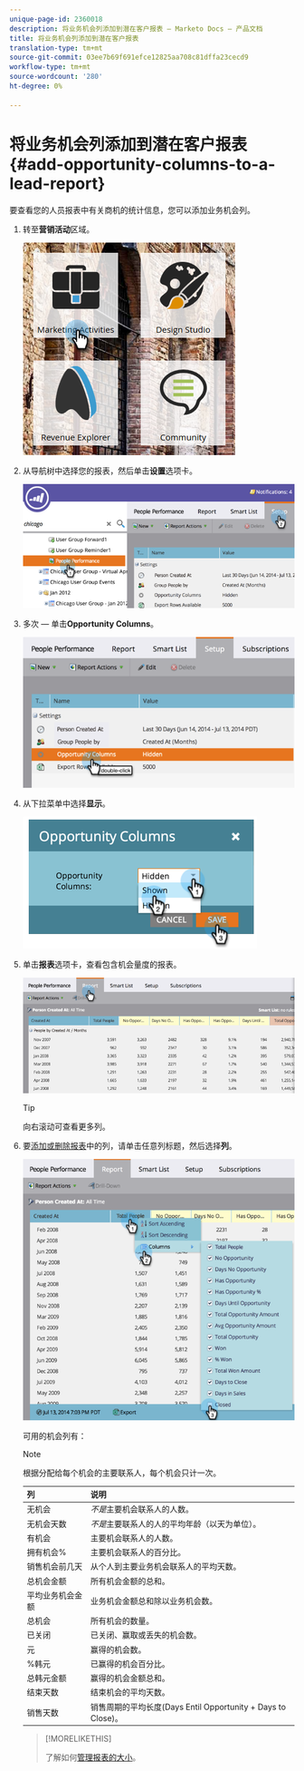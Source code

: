 ```yaml
---
unique-page-id: 2360018
description: 将业务机会列添加到潜在客户报表 — Marketo Docs — 产品文档
title: 将业务机会列添加到潜在客户报表
translation-type: tm+mt
source-git-commit: 03ee7b69f691efce12825aa708c81dffa23cecd9
workflow-type: tm+mt
source-wordcount: '280'
ht-degree: 0%

---
```



# 将业务机会列添加到潜在客户报表{#add-opportunity-columns-to-a-lead-report}

要查看您的人员报表中有关商机的统计信息，您可以添加业务机会列。

1. 转至&#x200B;**营销活动**&#x200B;区域。

   ![](assets/ma.png)

1. 从导航树中选择您的报表，然后单击&#x200B;**设置**&#x200B;选项卡。

   ![](assets/two.png)

1. 多次 — 单击&#x200B;**Opportunity Columns**。

   ![](assets/three.png)

1. 从下拉菜单中选择&#x200B;**显示**。

   ![](assets/image2014-9-16-12-3a50-3a33.png)

1. 单击&#x200B;**报表**&#x200B;选项卡，查看包含机会量度的报表。

   ![](assets/five.png)

   >[!TIP]
   >
   >向右滚动可查看更多列。

1. 要[添加或删除报表](/help/marketo/product-docs/reporting/basic-reporting/editing-reports/select-report-columns.md)中的列，请单击任意列标题，然后选择&#x200B;**列**。

   ![](assets/six.png)

   可用的机会列有：

   >[!NOTE]
   >
   >根据分配给每个机会的主要联系人，每个机会只计一次。

   | 列 | 说明 |
   |---|---|
   | 无机会 | *不是*&#x200B;主要机会联系人的人数。 |
   | 无机会天数 | *不是*&#x200B;主要联系人的人的平均年龄（以天为单位）。 |
   | 有机会 | 主要机会联系人的人数。 |
   | 拥有机会% | 主要机会联系人的百分比。 |
   | 销售机会前几天 | 从个人到主要业务机会联系人的平均天数。 |
   | 总机会金额 | 所有机会金额的总和。 |
   | 平均业务机会金额 | 业务机会金额总和除以业务机会数。 |
   | 总机会 | 所有机会的数量。 |
   | 已关闭 | 已关闭、赢取或丢失的机会数。 |
   | 元 | 赢得的机会数。 |
   | %韩元 | 已赢得的机会百分比。 |
   | 总韩元金额 | 赢得的机会金额总和。 |
   | 结束天数 | 结束机会的平均天数。 |
   | 销售天数 | 销售周期的平均长度(Days Entil Opportunity + Days to Close)。 |

   >[!MORELIKETHIS]
   >
   >了解如何[管理报表的大小](/help/marketo/product-docs/reporting/basic-reporting/editing-reports/configure-report-size.md)。

